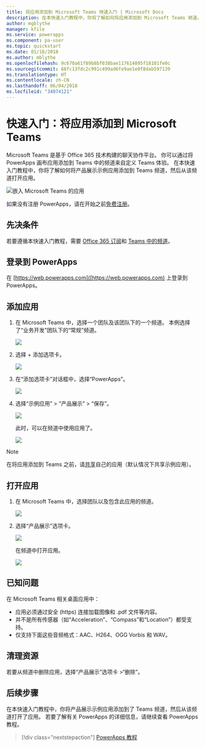 ```yaml
---
title: 将应用添加到 Microsoft Teams 快速入门 | Microsoft Docs
description: 在本快速入门教程中，你将了解如何将应用添加到 Microsoft Teams 频道，以便应用的共享对象可以在此频道中打开该应用。
author: mgblythe
manager: kfile
ms.service: powerapps
ms.component: pa-user
ms.topic: quickstart
ms.date: 01/18/2018
ms.author: mblythe
ms.openlocfilehash: 9c670a61f89b8bf038bae117614895f18101fe0c
ms.sourcegitcommit: 68fc13fdc2c991c499ad6fe9ae1e0f8dab597139
ms.translationtype: HT
ms.contentlocale: zh-CN
ms.lasthandoff: 06/04/2018
ms.locfileid: "34074121"
---
```

# <a name="quickstart-add-an-app-to-microsoft-teams"></a>快速入门：将应用添加到 Microsoft Teams

Microsoft Teams 是基于 Office 365 技术构建的聊天协作平台。 你可以通过将 PowerApps 画布应用添加到 Teams 中的频道来自定义 Teams 体验。 在本快速入门教程中，你将了解如何将产品展示示例应用添加到 Teams 频道，然后从该频道打开应用。 

![嵌入 Microsoft Teams 的应用](./media/open-app-embedded-in-teams/embedded-app.png)

如果没有注册 PowerApps，请在开始之前[免费注册](https://web.powerapps.com/signup?redirect=marketing&email=)。

## <a name="prerequisites"></a>先决条件

若要遵循本快速入门教程，需要 [Office 365 订阅](https://signup.microsoft.com/Signup?OfferId=467eab54-127b-42d3-b046-3844b860bebf&dl=O365_BUSINESS_PREMIUM&ali=1)和 [Teams 中的频道](https://www.youtube.com/watch?v=he2f1quaR7M)。

## <a name="sign-in-to-powerapps"></a>登录到 PowerApps

在 [https://web.powerapps.com]([https://web.powerapps.com) 上登录到 PowerApps。

## <a name="add-an-app"></a>添加应用

1. 在 Microsoft Teams 中，选择一个团队及该团队下的一个频道。 本例选择了“业务开发”团队下的“常规”频道。

    ![](./media/open-app-embedded-in-teams/teams-select-channel.png)

2. 选择 + 添加选项卡。

    ![](./media/open-app-embedded-in-teams/teams-add-tab.png)

3. 在“添加选项卡”对话框中，选择“PowerApps”。

    ![](./media/open-app-embedded-in-teams/add-a-tab.png)

4. 选择“示例应用” > “产品展示” > “保存”。

    ![](./media/open-app-embedded-in-teams/select-an-app.png)

    此时，可以在频道中使用应用了。

    ![](./media/open-app-embedded-in-teams/app-in-channel.png)

> [!NOTE]
> 在将应用添加到 Teams 之前，请[共享](../maker/canvas-apps/share-app.md)自己的应用（默认情况下共享示例应用）。

## <a name="open-an-app"></a>打开应用

1. 在 Microsoft Teams 中，选择团队以及包含此应用的频道。

    ![](./media/open-app-embedded-in-teams/teams-select-channel.png)

2. 选择“产品展示”选项卡。

    ![](./media/open-app-embedded-in-teams/open-tab.png)

    在频道中打开应用。

    ![](./media/open-app-embedded-in-teams/app-in-channel.png)

## <a name="known-issues"></a>已知问题

在 Microsoft Teams 相关桌面应用中：

* 应用必须通过安全 (https) 连接加载图像和 .pdf 文件等内容。
* 并不是所有传感器（如“Acceleration”、“Compass”和“Location”）都受支持。
* 仅支持下面这些音频格式：AAC、H264、OGG Vorbis 和 WAV。

## <a name="clean-up-resources"></a>清理资源

若要从频道中删除应用，选择“产品展示”选项卡 >“删除”。

## <a name="next-steps"></a>后续步骤

在本快速入门教程中，你将产品展示示例应用添加到了 Teams 频道，然后从该频道打开了应用。 若要了解有关 PowerApps 的详细信息，请继续查看 PowerApps 教程。

> [!div class="nextstepaction"]
> [PowerApps 教程](../maker/canvas-apps/get-started-create-from-blank.md)

